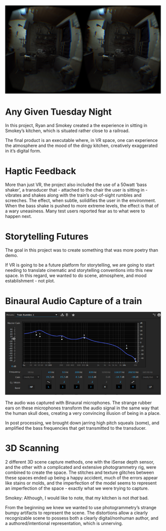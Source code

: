 ![spooky](images/wall.png)

# Any Given Tuesday Night

In this project, Ryan and Smokey created a the experience in sitting in Smokey’s kitchen, which is situated rather close to a railroad.

The final product is an executable where, in VR space, one can experience the atmosphere and the mood of the dingy kitchen, creatively exaggerated in it’s digital form.

# Haptic Feedback
More than just VR, the project also included the use of a 50watt ‘bass shaker’, a transducer that - attached to the chair the user is sitting in - vibrates and shakes along with the train’s out-of-sight rumbles and screeches. The effect, when subtle, solidifies the user in the environment. When the bass shake is pushed to more extreme levels, the effect is that of a wary uneasiness. Many test users reported fear as to what were to happen next.

# Storytelling Futures
The goal in this project was to create something that was more poetry than demo. 

If VR is going to be a future platform for storytelling, we are going to start needing to translate cinematic and storytelling conventions into this new space. In this regard, we wanted to do scene, atmosphere, and mood establishment - not plot. 

# Binaural Audio Capture of a train
![Parametric Equalization](images/parametric.png)

The audio was captured with Binaural microphones. The strange rubber ears on these microphones transform the audio signal in the same way that the human skull does, creating a very convincing illusion of being in a place.

In post processing, we brought down jarring high pitch squeals (some), and amplified the bass frequencies that get transmitted to the transducer.

# 3D Scanning
2 different 3D scene capture methods, one with the iSense depth sensor, and the other with a complicated and extensive photogrammetry rig, were combined to create the space. The stitches and texture glitches between these spaces ended up being a happy accident, much of the errors appear like stains or molds, and the imperfection of the model seems to represent an imperfection of the space - exactly what we were trying to capture.

Smokey: Although, I would like to note, that my kitchen is not *that* bad. 

From the beginning we knew we wanted to use photogrammetry’s strange bumpy artifacts to represent the scene. The distortions allow a clearly recognizable scene to possess both a clearly digital/nonhuman author, and a authored/intentional representation, which is unnerving.
